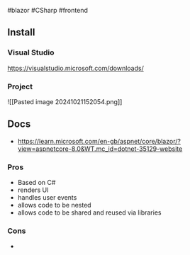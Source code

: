 #blazor #CSharp #frontend 

## Install
### Visual Studio
https://visualstudio.microsoft.com/downloads/

### Project
![[Pasted image 20241021152054.png]]

## Docs
- https://learn.microsoft.com/en-gb/aspnet/core/blazor/?view=aspnetcore-8.0&WT.mc_id=dotnet-35129-website
### Pros

- Based on C#
- renders UI
- handles user events
- allows code to be nested
- allows code to be shared and reused via libraries

### Cons

- 